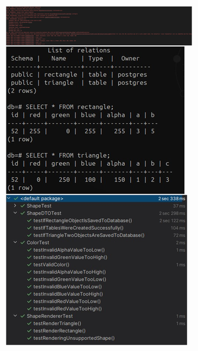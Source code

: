 ![ss1](https://github.com/Ether141/java/blob/lab4/images/ScreenShot1.jpg)
![ss1](https://github.com/Ether141/java/blob/lab4/images/ScreenShot2.jpg)
![ss1](https://github.com/Ether141/java/blob/lab4/images/ScreenShot3.jpg)
